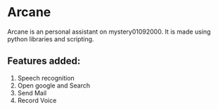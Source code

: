 # Arcane
Arcane is an personal assistant on mystery01092000. It is made using python libraries and scripting.


## Features added:
1. Speech recognition
2. Open google and Search
3. Send Mail
4. Record Voice
